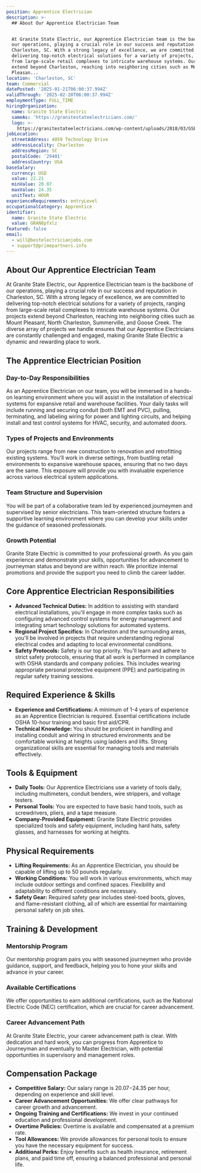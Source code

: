 ```yaml
---
position: Apprentice Electrician
description: >-
  ## About Our Apprentice Electrician Team


  At Granite State Electric, our Apprentice Electrician team is the backbone of
  our operations, playing a crucial role in our success and reputation in
  Charleston, SC. With a strong legacy of excellence, we are committed to
  delivering top-notch electrical solutions for a variety of projects, ranging
  from large-scale retail complexes to intricate warehouse systems. Our projects
  extend beyond Charleston, reaching into neighboring cities such as Mount
  Pleasan...
location: 'Charleston, SC'
team: Commercial
datePosted: '2025-01-21T06:00:37.994Z'
validThrough: '2025-02-20T06:00:37.994Z'
employmentType: FULL_TIME
hiringOrganization:
  name: Granite State Electric
  sameAs: 'https://granitestateelectricians.com/'
  logo: >-
    https://granitestateelectricians.com/wp-content/uploads/2018/03/GSE-2c-Logo-4.jpg
jobLocation:
  streetAddress: 4059 Technology Drive
  addressLocality: Charleston
  addressRegion: SC
  postalCode: '29401'
  addressCountry: USA
baseSalary:
  currency: USD
  value: 22.21
  minValue: 20.07
  maxValue: 24.35
  unitText: HOUR
experienceRequirements: entryLevel
occupationalCategory: Apprentice
identifier:
  name: Granite State Electric
  value: GRAN8pfxlz
featured: false
email:
  - will@bestelectricianjobs.com
  - support@primepartners.info
---
```




## About Our Apprentice Electrician Team

At Granite State Electric, our Apprentice Electrician team is the backbone of our operations, playing a crucial role in our success and reputation in Charleston, SC. With a strong legacy of excellence, we are committed to delivering top-notch electrical solutions for a variety of projects, ranging from large-scale retail complexes to intricate warehouse systems. Our projects extend beyond Charleston, reaching into neighboring cities such as Mount Pleasant, North Charleston, Summerville, and Goose Creek. The diverse array of projects we handle ensures that our Apprentice Electricians are constantly challenged and engaged, making Granite State Electric a dynamic and rewarding place to work.

## The Apprentice Electrician Position

### Day-to-Day Responsibilities

As an Apprentice Electrician on our team, you will be immersed in a hands-on learning environment where you will assist in the installation of electrical systems for expansive retail and warehouse facilities. Your daily tasks will include running and securing conduit (both EMT and PVC), pulling, terminating, and labeling wiring for power and lighting circuits, and helping install and test control systems for HVAC, security, and automated doors.

### Types of Projects and Environments

Our projects range from new construction to renovation and retrofitting existing systems. You'll work in diverse settings, from bustling retail environments to expansive warehouse spaces, ensuring that no two days are the same. This exposure will provide you with invaluable experience across various electrical system applications.

### Team Structure and Supervision

You will be part of a collaborative team led by experienced journeymen and supervised by senior electricians. This team-oriented structure fosters a supportive learning environment where you can develop your skills under the guidance of seasoned professionals.

### Growth Potential

Granite State Electric is committed to your professional growth. As you gain experience and demonstrate your skills, opportunities for advancement to journeyman status and beyond are within reach. We prioritize internal promotions and provide the support you need to climb the career ladder.

## Core Apprentice Electrician Responsibilities

- **Advanced Technical Duties:** In addition to assisting with standard electrical installations, you'll engage in more complex tasks such as configuring advanced control systems for energy management and integrating smart technology solutions for automated systems.
- **Regional Project Specifics:** In Charleston and the surrounding areas, you'll be involved in projects that require understanding regional electrical codes and adapting to local environmental conditions.
- **Safety Protocols:** Safety is our top priority. You'll learn and adhere to strict safety protocols, ensuring that all work is performed in compliance with OSHA standards and company policies. This includes wearing appropriate personal protective equipment (PPE) and participating in regular safety training sessions.

## Required Experience & Skills

- **Experience and Certifications:** A minimum of 1-4 years of experience as an Apprentice Electrician is required. Essential certifications include OSHA 10-hour training and basic first aid/CPR.
- **Technical Knowledge:** You should be proficient in handling and installing conduit and wiring in structured environments and be comfortable working at heights using ladders and lifts. Strong organizational skills are essential for managing tools and materials effectively.

## Tools & Equipment

- **Daily Tools:** Our Apprentice Electricians use a variety of tools daily, including multimeters, conduit benders, wire strippers, and voltage testers.
- **Personal Tools:** You are expected to have basic hand tools, such as screwdrivers, pliers, and a tape measure.
- **Company-Provided Equipment:** Granite State Electric provides specialized tools and safety equipment, including hard hats, safety glasses, and harnesses for working at heights.

## Physical Requirements

- **Lifting Requirements:** As an Apprentice Electrician, you should be capable of lifting up to 50 pounds regularly.
- **Working Conditions:** You will work in various environments, which may include outdoor settings and confined spaces. Flexibility and adaptability to different conditions are necessary.
- **Safety Gear:** Required safety gear includes steel-toed boots, gloves, and flame-resistant clothing, all of which are essential for maintaining personal safety on job sites.

## Training & Development

### Mentorship Program

Our mentorship program pairs you with seasoned journeymen who provide guidance, support, and feedback, helping you to hone your skills and advance in your career.

### Available Certifications

We offer opportunities to earn additional certifications, such as the National Electric Code (NEC) certification, which are crucial for career advancement.

### Career Advancement Path

At Granite State Electric, your career advancement path is clear. With dedication and hard work, you can progress from Apprentice to Journeyman and eventually to Master Electrician, with potential opportunities in supervisory and management roles.

## Compensation Package

- **Competitive Salary:** Our salary range is $20.07-$24.35 per hour, depending on experience and skill level.
- **Career Advancement Opportunities:** We offer clear pathways for career growth and advancement.
- **Ongoing Training and Certifications:** We invest in your continued education and professional development.
- **Overtime Policies:** Overtime is available and compensated at a premium rate.
- **Tool Allowances:** We provide allowances for personal tools to ensure you have the necessary equipment for success.
- **Additional Perks:** Enjoy benefits such as health insurance, retirement plans, and paid time off, ensuring a balanced professional and personal life.
